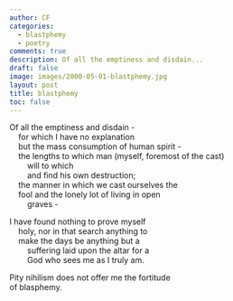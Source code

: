 ```yaml
---
author: CF
categories:
  - blastphemy
  - poetry
comments: true
description: Of all the emptiness and disdain...
draft: false
image: images/2000-05-01-blastphemy.jpg
layout: post
title: blastphemy
toc: false
---
```

    
Of all the emptiness and disdain -    
    for which I have no explanation    
    but the mass consumption of human spirit -    
    the lengths to which man (myself, foremost of the cast)    
        will to which    
        and find his own destruction;    
    the manner in which we cast ourselves the    
    fool and the lonely lot of living in open    
        graves -    
    
I have found nothing to prove myself    
    holy, nor in that search anything to    
    make the days be anything but a    
        suffering laid upon the altar for a    
        God who sees me as I truly am.    
    
Pity nihilism does not offer me the fortitude    
of blasphemy.    
